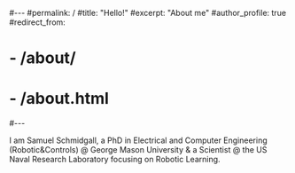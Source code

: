 #---
#permalink: /
#title: "Hello!"
#excerpt: "About me"
#author_profile: true
#redirect_from: 
#  - /about/
#  - /about.html
#---

I am Samuel Schmidgall, a PhD in Electrical and Computer 
Engineering (Robotic&Controls) @ George Mason University & a Scientist @ 
the US Naval Research Laboratory focusing on Robotic Learning. 

